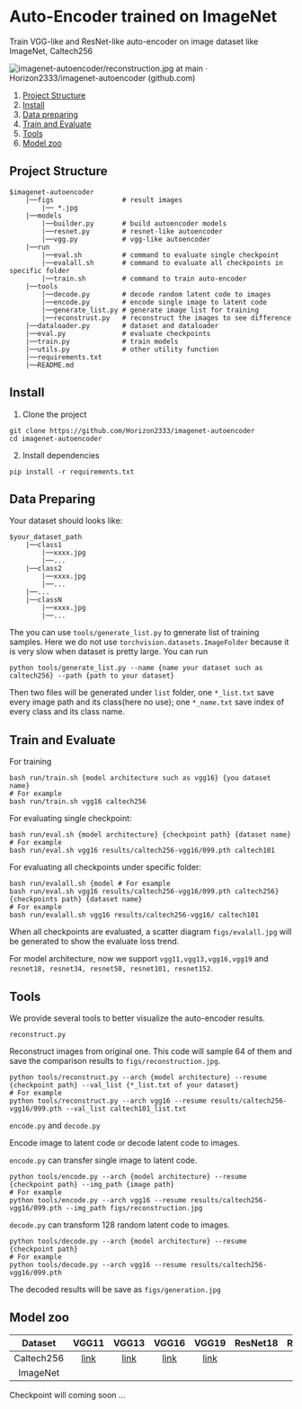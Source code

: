 # Auto-Encoder trained on ImageNet

Train VGG-like and ResNet-like auto-encoder on image dataset like ImageNet, Caltech256


![imagenet-autoencoder/reconstruction.jpg at main · Horizon2333/imagenet-autoencoder (github.com)](https://github.com/Horizon2333/imagenet-autoencoder/blob/main/figs/reconstruction.jpg)


1. [Project Structure](#project-structure)
2. [Install](#install)
3. [Data preparing](#data-preparing)
4. [Train and Evaluate](#train-and-evaluate)
5. [Tools](#tools)
6. [Model zoo](#model-zoo)

## Project Structure

```
$imagenet-autoencoder
    |──figs                 # result images
        |── *.jpg
    |──models
        |──builder.py       # build autoencoder models
        |──resnet.py        # resnet-like autoencoder
        |──vgg.py           # vgg-like autoencoder
    |──run
        |──eval.sh          # command to evaluate single checkpoint
        |──evalall.sh       # command to evaluate all checkpoints in specific folder
        |──train.sh         # command to train auto-encoder
    |──tools                
        |──decode.py        # decode random latent code to images
        |──encode.py        # encode single image to latent code
        |──generate_list.py # generate image list for training
        |──reconstrust.py   # reconstruct the images to see difference
    |──dataloader.py        # dataset and dataloader
    |──eval.py              # evaluate checkpoints
    |──train.py             # train models
    |──utils.py             # other utility function
    |──requirements.txt
    |──README.md
```

## Install


1. Clone the project
```shell
git clone https://github.com/Horizon2333/imagenet-autoencoder
cd imagenet-autoencoder
```
2. Install dependencies
```shell
pip install -r requirements.txt
```

## Data Preparing

Your dataset should looks like:

```
$your_dataset_path
    |──class1
        |──xxxx.jpg
        |──...
    |──class2
        |──xxxx.jpg
        |──...
    |──...
    |──classN
        |──xxxx.jpg
        |──...
```

The you can use ```tools/generate_list.py``` to generate list of training samples. Here we do not use ```torchvision.datasets.ImageFolder``` because it is very slow when dataset is pretty large. You can run

```shell
python tools/generate_list.py --name {name your dataset such as caltech256} --path {path to your dataset}
```

Then two files will be generated under ```list``` folder, one  ```*_list.txt``` save every image path and its class(here no use); one ```*_name.txt``` save index of every class and its class name.

## Train and Evaluate

For training

```shell
bash run/train.sh {model architecture such as vgg16} {you dataset name}
# For example
bash run/train.sh vgg16 caltech256
```

For evaluating single checkpoint:

```shell
bash run/eval.sh {model architecture} {checkpoint path} {dataset name}
# For example
bash run/eval.sh vgg16 results/caltech256-vgg16/099.pth caltech101
```

For evaluating all checkpoints under specific folder:

```shell
bash run/evalall.sh {model # For example
bash run/eval.sh vgg16 results/caltech256-vgg16/099.pth caltech256} {checkpoints path} {dataset name}
# For example
bash run/evalall.sh vgg16 results/caltech256-vgg16/ caltech101
```
When all checkpoints are evaluated, a scatter diagram ```figs/evalall.jpg``` will be generated to show the evaluate loss trend.

For model architecture, now we support ```vgg11,vgg13,vgg16,vgg19``` and ```resnet18, resnet34, resnet50, resnet101, resnet152```.

## Tools

We provide several tools to better visualize the auto-encoder results.

```reconstruct.py```

Reconstruct images from original one. This code will sample 64 of them and save the comparison results to ```figs/reconstruction.jpg```.

```shell
python tools/reconstruct.py --arch {model architecture} --resume {checkpoint path} --val_list {*_list.txt of your dataset}
# For example
python tools/reconstruct.py --arch vgg16 --resume results/caltech256-vgg16/099.pth --val_list caltech101_list.txt
```

```encode.py``` and ```decode.py```

Encode image to latent code or decode latent code to images.

```encode.py``` can transfer single image to latent code.

```shell
python tools/encode.py --arch {model architecture} --resume {checkpoint path} --img_path {image path}
# For example
python tools/encode.py --arch vgg16 --resume results/caltech256-vgg16/099.pth --img_path figs/reconstruction.jpg
```

```decode.py``` can transform 128 random latent code to images.

```shell
python tools/decode.py --arch {model architecture} --resume {checkpoint path} 
# For example
python tools/decode.py --arch vgg16 --resume results/caltech256-vgg16/099.pth
```

The decoded results will be save as ```figs/generation.jpg```

## Model zoo

|  Dataset   | VGG11 | VGG13 | VGG16 | VGG19 | ResNet18 | ResNet34 | ResNet50 | ResNet101 | ResNet152 |
| :--------: | :---: | :---: | :---: | :---: | :------: | :------: | :------: | :-------: | --------: |
| Caltech256 |   [link](https://drive.google.com/file/d/1gebnzAnFDpT9mmzr2dDVZ39FxqZHSuD4/view?usp=sharing)    |   [link](https://drive.google.com/file/d/1JRooEtKw2-2R_u-pswX2C8mAl_GgAlhH/view?usp=sharing)    |   [link](https://drive.google.com/file/d/12ysuL1rzIedcL_KD3VNDcZn9lGwxCWFu/view?usp=sharing)    |   [link](https://drive.google.com/file/d/1ydCY3llYJLL3asZ45-EGPUYxB-jlLVFo/view?usp=sharing)    |          |          |          |           |           |
|  ImageNet  |       |       |       |       |          |          |          |           |           |

 Checkpoint will coming soon ...
